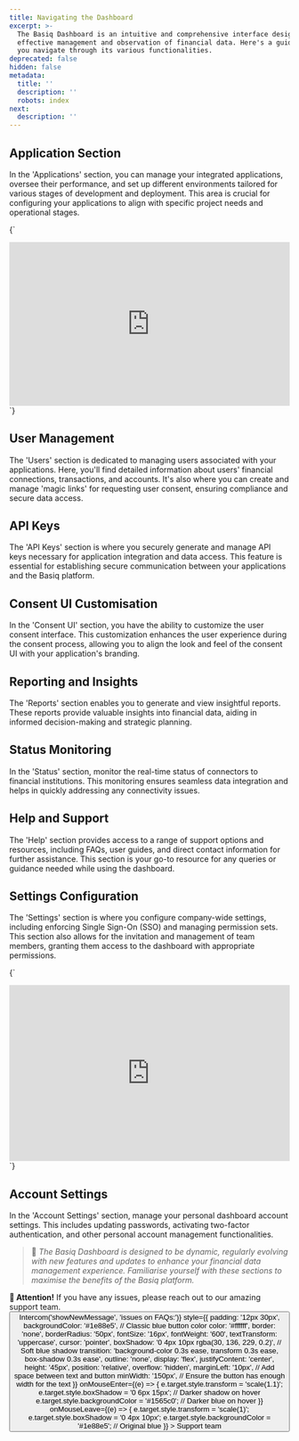 ```yaml
---
title: Navigating the Dashboard
excerpt: >-
  The Basiq Dashboard is an intuitive and comprehensive interface designed for
  effective management and observation of financial data. Here's a guide to help
  you navigate through its various functionalities.
deprecated: false
hidden: false
metadata:
  title: ''
  description: ''
  robots: index
next:
  description: ''
---
```

## Application Section

In the 'Applications' section, you can manage your integrated applications, oversee their performance, and set up different environments tailored for various stages of development and deployment. This area is crucial for configuring your applications to align with specific project needs and operational stages.

<HTMLBlock>{`
<div style="position: relative; padding-bottom: calc(50.161117078410314% + 41px); height: 0; width: 100%;"><iframe src="https://demo.arcade.software/zMaHRaQNiMNRa94QpO0y?embed" title="Basiq - Application Section" frameborder="0" loading="lazy" webkitallowfullscreen mozallowfullscreen allowfullscreen allow="clipboard-write" style="position: absolute; top: 0; left: 0; width: 100%; height: 100%;color-scheme: light;"></iframe></div>
`}</HTMLBlock>

## User Management

The 'Users' section is dedicated to managing users associated with your applications. Here, you'll find detailed information about users' financial connections, transactions, and accounts. It's also where you can create and manage 'magic links' for requesting user consent, ensuring compliance and secure data access.

## API Keys

The 'API Keys' section is where you securely generate and manage API keys necessary for application integration and data access. This feature is essential for establishing secure communication between your applications and the Basiq platform.

## Consent UI Customisation

In the 'Consent UI' section, you have the ability to customize the user consent interface. This customization enhances the user experience during the consent process, allowing you to align the look and feel of the consent UI with your application's branding.

## Reporting and Insights

The 'Reports' section enables you to generate and view insightful reports. These reports provide valuable insights into financial data, aiding in informed decision-making and strategic planning.

## Status Monitoring

In the 'Status' section, monitor the real-time status of connectors to financial institutions. This monitoring ensures seamless data integration and helps in quickly addressing any connectivity issues.

## Help and Support

The 'Help' section provides access to a range of support options and resources, including FAQs, user guides, and direct contact information for further assistance. This section is your go-to resource for any queries or guidance needed while using the dashboard.

## Settings Configuration

The 'Settings' section is where you configure company-wide settings, including enforcing Single Sign-On (SSO) and managing permission sets. This section also allows for the invitation and management of team members, granting them access to the dashboard with appropriate permissions.

<HTMLBlock>{`
<div style="position: relative; padding-bottom: calc(54.55861070911722% + 41px); height: 0; width: 100%;"><iframe src="https://demo.arcade.software/0AIUrzyTIvrRiRGvsHdn?embed" title="Basiq - Single Sign-On" frameborder="0" loading="lazy" webkitallowfullscreen mozallowfullscreen allowfullscreen allow="clipboard-write" style="position: absolute; top: 0; left: 0; width: 100%; height: 100%;color-scheme: light;"></iframe></div>
`}</HTMLBlock>

## Account Settings

In the 'Account Settings' section, manage your personal dashboard account settings. This includes updating passwords, activating two-factor authentication, and other personal account management functionalities.

> 📘 *The Basiq Dashboard is designed to be dynamic, regularly evolving with new features and updates to enhance your financial data management experience. Familiarise yourself with these sections to maximise the benefits of the Basiq platform.*

<div
  style={{
    border: "2px solid #4e9ccf", // Classic blue border
    borderRadius: "8px",
    backgroundColor: "#e3f2fd", // Light blue background (cascade effect)
    padding: "16px",
    margin: "16px 0",
    fontFamily: "Arial, sans-serif",
    color: "#333", // Dark text for readability
  }}
>
  <strong style={{ color: "#1e88e5" }}>📢 Attention!</strong> If you have any issues, please reach out to our amazing support team.

  <div style={{ display: 'flex', alignItems: 'center' }}>
    <button
      onClick={() => Intercom('showNewMessage', 'issues on FAQs:')}
      style={{
        padding: '12px 30px',
        backgroundColor: '#1e88e5', // Classic blue button color
        color: '#ffffff',
        border: 'none',
        borderRadius: '50px',
        fontSize: '16px',
        fontWeight: '600',
        textTransform: 'uppercase',
        cursor: 'pointer',
        boxShadow: '0 4px 10px rgba(30, 136, 229, 0.2)', // Soft blue shadow
        transition: 'background-color 0.3s ease, transform 0.3s ease, box-shadow 0.3s ease',
        outline: 'none',
        display: 'flex',
        justifyContent: 'center',
        height: '45px',
        position: 'relative',
        overflow: 'hidden',
        marginLeft: '10px', // Add space between text and button
        minWidth: '150px', // Ensure the button has enough width for the text
      }}
      onMouseEnter={(e) => {
        e.target.style.transform = 'scale(1.1)';
        e.target.style.boxShadow = '0 6px 15px'; // Darker shadow on hover
        e.target.style.backgroundColor = '#1565c0'; // Darker blue on hover
      }}
      onMouseLeave={(e) => {
        e.target.style.transform = 'scale(1)';
        e.target.style.boxShadow = '0 4px 10px';
        e.target.style.backgroundColor = '#1e88e5'; // Original blue
      }}
    >
      Support team
    </button>
  </div>
</div>